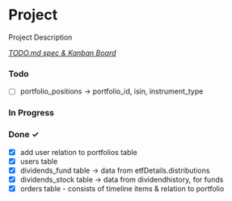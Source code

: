 # Project

Project Description

<em>[TODO.md spec & Kanban Board](https://bit.ly/3fCwKfM)</em>

### Todo

- [ ] portfolio_positions -> portfolio_id, isin, instrument_type

### In Progress


### Done ✓

- [x] add user relation to portfolios table
- [x] users table
- [x] dividends_fund table -> data from etfDetails.distributions
- [x] dividends_stock table -> data from dividendhistory, for funds
- [x] orders table - consists of timeline items & relation to portfolio
